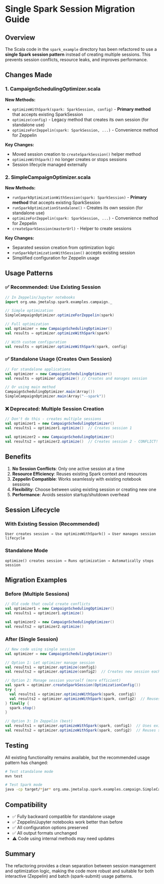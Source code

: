 # Single Spark Session Migration Guide

## Overview

The Scala code in the `spark_example` directory has been refactored to use a **single Spark session pattern** instead of creating multiple sessions. This prevents session conflicts, resource leaks, and improves performance.

## Changes Made

### 1. CampaignSchedulingOptimizer.scala

**New Methods:**
- `optimizeWithSpark(spark: SparkSession, config)` - **Primary method** that accepts existing SparkSession
- `optimize(config)` - Legacy method that creates its own session (for standalone use)
- `optimizeForZeppelin(spark: SparkSession, ...)` - Convenience method for Zeppelin

**Key Changes:**
- Moved session creation to `createSparkSession()` helper method
- `optimizeWithSpark()` no longer creates or stops sessions
- Session lifecycle managed externally

### 2. SimpleCampaignOptimizer.scala

**New Methods:**
- `runSparkOptimizationWithSession(spark: SparkSession)` - **Primary method** that accepts existing SparkSession
- `runSparkOptimizationStandalone()` - Creates its own session (for standalone use)
- `optimizeForZeppelin(spark: SparkSession, ...)` - Convenience method for Zeppelin
- `createSparkSession(masterUrl)` - Helper to create sessions

**Key Changes:**
- Separated session creation from optimization logic
- `runSparkOptimizationWithSession()` accepts existing session
- Simplified configuration for Zeppelin usage

## Usage Patterns

### ✅ Recommended: Use Existing Session

```scala
// In Zeppelin/Jupyter notebooks
import org.uma.jmetalsp.spark.examples.campaign._

// Simple optimization
SimpleCampaignOptimizer.optimizeForZeppelin(spark)

// Full optimization
val optimizer = new CampaignSchedulingOptimizer()
val results = optimizer.optimizeWithSpark(spark)

// With custom configuration
val results = optimizer.optimizeWithSpark(spark, config)
```

### ✅ Standalone Usage (Creates Own Session)

```scala
// For standalone applications
val optimizer = new CampaignSchedulingOptimizer()
val results = optimizer.optimize() // Creates and manages session

// Or using main method
CampaignSchedulingOptimizer.main(Array())
SimpleCampaignOptimizer.main(Array("--spark"))
```

### ❌ Deprecated: Multiple Session Creation

```scala
// Don't do this - creates multiple sessions
val optimizer1 = new CampaignSchedulingOptimizer()
val results1 = optimizer1.optimize()  // Creates session 1

val optimizer2 = new CampaignSchedulingOptimizer() 
val results2 = optimizer2.optimize()  // Creates session 2 - CONFLICT!
```

## Benefits

1. **No Session Conflicts**: Only one active session at a time
2. **Resource Efficiency**: Reuses existing Spark context and resources
3. **Zeppelin Compatible**: Works seamlessly with existing notebook sessions
4. **Flexibility**: Choose between using existing session or creating new one
5. **Performance**: Avoids session startup/shutdown overhead

## Session Lifecycle

### With Existing Session (Recommended)
```
User creates session → Use optimizeWithSpark() → User manages session lifecycle
```

### Standalone Mode
```
optimize() creates session → Runs optimization → Automatically stops session
```

## Migration Examples

### Before (Multiple Sessions)
```scala
// Old code that could create conflicts
val optimizer1 = new CampaignSchedulingOptimizer()
val results1 = optimizer1.optimize()

val optimizer2 = new CampaignSchedulingOptimizer()
val results2 = optimizer2.optimize()
```

### After (Single Session)
```scala
// New code using single session
val optimizer = new CampaignSchedulingOptimizer()

// Option 1: Let optimizer manage session
val results1 = optimizer.optimize(config1)
val results2 = optimizer.optimize(config2)  // Creates new session each time

// Option 2: Manage session yourself (more efficient)
val spark = optimizer.createSparkSession(OptimizationConfig())
try {
  val results1 = optimizer.optimizeWithSpark(spark, config1)
  val results2 = optimizer.optimizeWithSpark(spark, config2)  // Reuses session
} finally {
  spark.stop()
}

// Option 3: In Zeppelin (best)
val results1 = optimizer.optimizeWithSpark(spark, config1)  // Uses existing session
val results2 = optimizer.optimizeWithSpark(spark, config2)  // Reuses same session
```

## Testing

All existing functionality remains available, but the recommended usage pattern has changed:

```bash
# Test standalone mode
mvn test

# Test Spark mode
java -cp target/*jar* org.uma.jmetalsp.spark.examples.campaign.SimpleCampaignOptimizer --spark
```

## Compatibility

- ✅ Fully backward compatible for standalone usage
- ✅ Zeppelin/Jupyter notebooks work better than before
- ✅ All configuration options preserved
- ✅ All output formats unchanged
- ⚠️ Code using internal methods may need updates

## Summary

The refactoring provides a clean separation between session management and optimization logic, making the code more robust and suitable for both interactive (Zeppelin) and batch (spark-submit) usage patterns. 